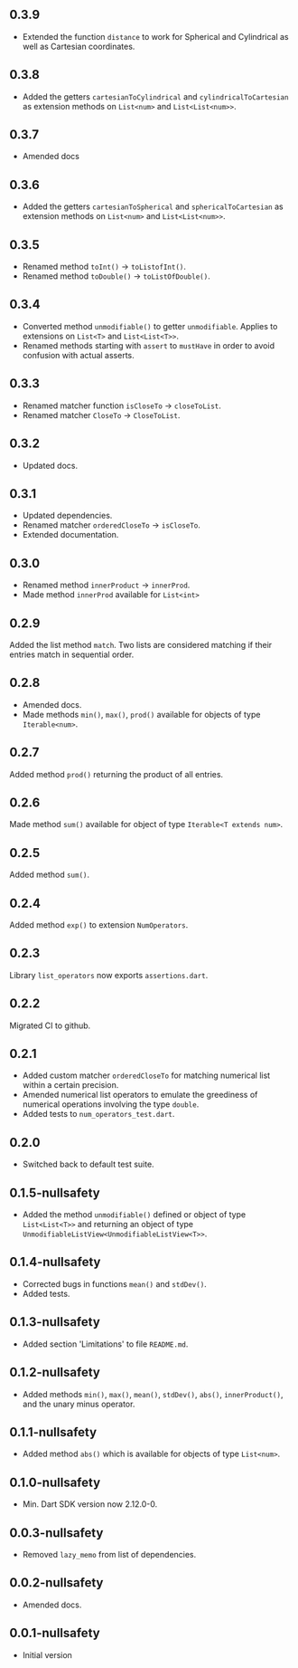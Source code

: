 ## 0.3.9
- Extended the function `distance` to work for
  Spherical and Cylindrical as well as Cartesian coordinates.

## 0.3.8
 - Added the getters `cartesianToCylindrical` and
  `cylindricalToCartesian` as extension methods on
  `List<num>` and `List<List<num>>`.

## 0.3.7
- Amended docs

## 0.3.6
- Added the getters `cartesianToSpherical` and
  `sphericalToCartesian` as extension methods on
  `List<num>` and `List<List<num>>`.

## 0.3.5

- Renamed method `toInt()` -> `toListofInt()`.
- Renamed method `toDouble()` -> `toListOfDouble()`.

## 0.3.4
- Converted method `unmodifiable()` to getter `unmodifiable`.
  Applies to extensions on `List<T>` and `List<List<T>>`.
- Renamed methods starting with `assert` to `mustHave` in
  order to avoid confusion with actual asserts.

## 0.3.3
- Renamed matcher function `isCloseTo` -> `closeToList`.
- Renamed matcher `CloseTo` -> `CloseToList`.

## 0.3.2
- Updated docs.

## 0.3.1
- Updated dependencies.
- Renamed matcher `orderedCloseTo` -> `isCloseTo`.
- Extended documentation.

## 0.3.0

- Renamed method `innerProduct` -> `innerProd`.
- Made method `innerProd` available for `List<int>`

## 0.2.9

Added the list method `match`. Two lists are considered matching if their entries match
in sequential order.

## 0.2.8

- Amended docs.
- Made methods `min()`, `max()`, `prod()` available for objects of type `Iterable<num>`.

## 0.2.7

Added method `prod()` returning the product of all entries.

## 0.2.6

Made method `sum()` available for object of type `Iterable<T extends num>`.

## 0.2.5

Added method `sum()`.

## 0.2.4

Added method `exp()` to extension `NumOperators`.

## 0.2.3

Library `list_operators` now exports `assertions.dart`.

## 0.2.2

Migrated CI to github.

## 0.2.1

- Added custom matcher `orderedCloseTo` for matching numerical list
  within a certain precision.
- Amended numerical list operators to emulate the greediness of
  numerical operations involving the type `double`.
- Added tests to `num_operators_test.dart`.

## 0.2.0

- Switched back to default test suite.

## 0.1.5-nullsafety

- Added the method `unmodifiable()` defined or object of type `List<List<T>>`
  and returning an object of type `UnmodifiableListView<UnmodifiableListView<T>>`.


## 0.1.4-nullsafety

- Corrected bugs in functions `mean()` and `stdDev()`.
- Added tests.

## 0.1.3-nullsafety

- Added section 'Limitations' to file `README.md`.

## 0.1.2-nullsafety

- Added methods `min()`, `max()`, `mean()`, `stdDev()`, `abs()`, `innerProduct()`, and the unary minus operator.

## 0.1.1-nullsafety

- Added method `abs()` which is available for objects of type `List<num>`.

## 0.1.0-nullsafety

- Min. Dart SDK version now 2.12.0-0.

## 0.0.3-nullsafety

- Removed `lazy_memo` from list of dependencies.

## 0.0.2-nullsafety

- Amended docs.

## 0.0.1-nullsafety

- Initial version
